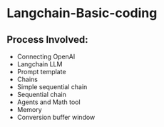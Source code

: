 # Langchain-Basic-coding
## Process Involved:
- Connecting OpenAI
- Langchain LLM
- Prompt template
- Chains
- Simple sequential chain
- Sequential chain
- Agents and Math tool
- Memory
- Conversion buffer window
